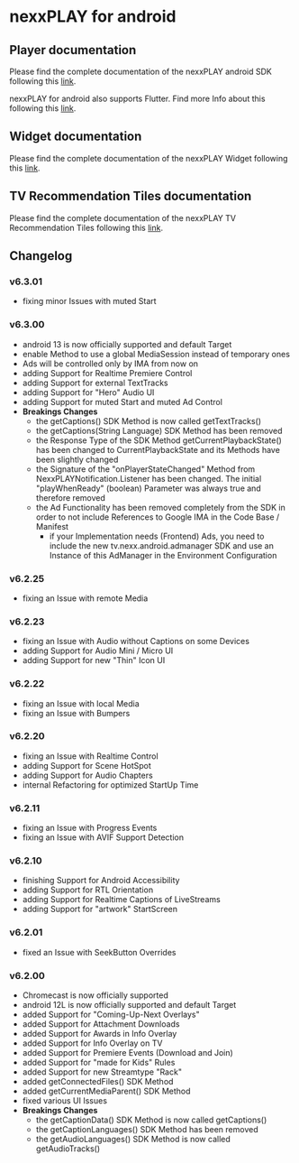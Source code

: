 # nexxPLAY for android

## Player documentation

Please find the complete documentation of the nexxPLAY android SDK following this [link](https://play.docs.nexx.cloud/native-players/nexxplay-for-android).

nexxPLAY for android also supports Flutter. Find more Info about this following this [link](https://play.docs.nexx.cloud/native-players/nexxplay-for-flutter).

## Widget documentation

Please find the complete documentation of the nexxPLAY Widget following this [link](https://play.docs.nexx.cloud/widgets/widgets-for-native-apps/android-widget).

## TV Recommendation Tiles documentation

Please find the complete documentation of the nexxPLAY TV Recommendation Tiles following this [link](https://play.docs.nexx.cloud/widgets/widgets-for-native-apps/androidtv-channel).


## Changelog

### v6.3.01
* fixing minor Issues with muted Start

### v6.3.00
* android 13 is now officially supported and default Target
* enable Method to use a global MediaSession instead of temporary ones
* Ads will be controlled only by IMA from now on
* adding Support for Realtime Premiere Control
* adding Support for external TextTracks
* adding Support for "Hero" Audio UI
* adding Support for muted Start and muted Ad Control
* **Breakings Changes**
  - the getCaptions() SDK Method is now called getTextTracks()
  - the getCaptions(String Language) SDK Method has been removed
  - the Response Type of the SDK Method getCurrentPlaybackState() has been changed to CurrentPlaybackState and its Methods have been slightly changed
  - the Signature of the "onPlayerStateChanged" Method from NexxPLAYNotification.Listener has been changed. The initial "playWhenReady" (boolean) Parameter was always true and therefore removed
  - the Ad Functionality has been removed completely from the SDK in order to not include References to Google IMA in the Code Base / Manifest
    - if your Implementation needs (Frontend) Ads, you need to include the new tv.nexx.android.admanager SDK and use an Instance of this AdManager in the Environment Configuration 

### v6.2.25
- fixing an Issue with remote Media

### v6.2.23
- fixing an Issue with Audio without Captions on some Devices
- adding Support for Audio Mini / Micro UI
- adding Support for new "Thin" Icon UI

### v6.2.22
- fixing an Issue with local Media
- fixing an Issue with Bumpers

### v6.2.20
- fixing an Issue with Realtime Control
- adding Support for Scene HotSpot
- adding Support for Audio Chapters
- internal Refactoring for optimized StartUp Time

### v6.2.11
- fixing an Issue with Progress Events
- fixing an Issue with AVIF Support Detection

### v6.2.10
* finishing Support for Android Accessibility
* adding Support for RTL Orientation
* adding Support for Realtime Captions of LiveStreams
* adding Support for "artwork" StartScreen

### v6.2.01
- fixed an Issue with SeekButton Overrides

### v6.2.00
* Chromecast is now officially supported
* android 12L is now officially supported and default Target
* added Support for "Coming-Up-Next Overlays"
* added Support for Attachment Downloads
* added Support for Awards in Info Overlay
* added Support for Info Overlay on TV
* added Support for Premiere Events (Download and Join)
* added Support for "made for Kids" Rules
* added Support for new Streamtype "Rack"
* added getConnectedFiles() SDK Method            
* added getCurrentMediaParent() SDK Method     
* fixed various UI Issues
* **Breakings Changes**
  - the getCaptionData() SDK Method is now called getCaptions()
  - the getCaptionLanguages() SDK Method has been removed
  - the getAudioLanguages() SDK Method is now called getAudioTracks()